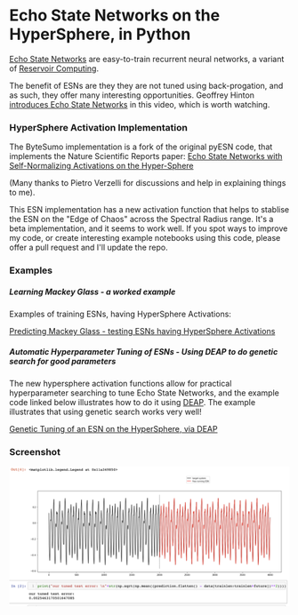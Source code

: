 # Echo State Networks on the HyperSphere, in Python

[Echo State Networks](http://www.scholarpedia.org/article/Echo_state_network) are easy-to-train recurrent neural networks, a variant of [Reservoir Computing](https://en.wikipedia.org/wiki/Reservoir_computing). 

The benefit of ESNs are they they are not tuned using back-progation, and as such, they offer many interesting opportunities.
Geoffrey Hinton [introduces Echo State Networks](https://www.youtube.com/watch?v=prXjoD9rEHo) in this video, which is worth watching.

### HyperSphere Activation Implementation

The ByteSumo implementation is a fork of the original pyESN code, that implements the Nature Scientific Reports paper: [Echo State Networks with Self-Normalizing Activations on the Hyper-Sphere](https://arxiv.org/abs/1903.11691)

(Many thanks to Pietro Verzelli for discussions and help in explaining things to me).

This ESN implementation has a new activation function that helps to stablise the ESN on the "Edge of Chaos" across the Spectral Radius range. It's a beta implementation, and it seems to work well. If you spot ways to improve my code, or create interesting example notebooks using this code, please offer a pull request and I'll update the repo.

### Examples

##### Learning Mackey Glass - a worked example

Examples of training ESNs, having HyperSphere Activations: 

[Predicting Mackey Glass - testing ESNs having HyperSphere Activations](https://github.com/ByteSumoLtd/pyESN/blob/master/mackey.ipynb)

##### Automatic Hyperparameter Tuning of ESNs  - Using DEAP to do genetic search for good parameters

The new hypersphere activation functions allow for practical hyperparameter searching to tune Echo State Networks, and the example code linked below illustrates how to do it using [DEAP](https://github.com/DEAP/deap). The example illustrates that using genetic search works very well!

[Genetic Tuning of an ESN on the HyperSphere, via DEAP](https://github.com/ByteSumoLtd/pyESN/blob/master/GeneticallyTuned-pyESN-withSphericalActivations.ipynb)

### Screenshot

![Mackey Glass prediction](https://github.com/ByteSumoLtd/pyESN/blob/master/Screenshot%202020-05-08%20at%2012.11.19.png)
